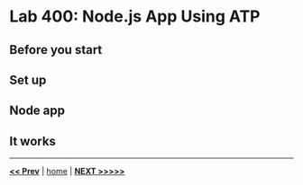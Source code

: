 # Lab 400: Node.js App Using ATP

## Before you start

## Set up

## Node app

## It works

---

[**<< Prev**](../lab300/README.md) | [home](../README.md) | [**NEXT >>>>>**](../lab500/README.md)
